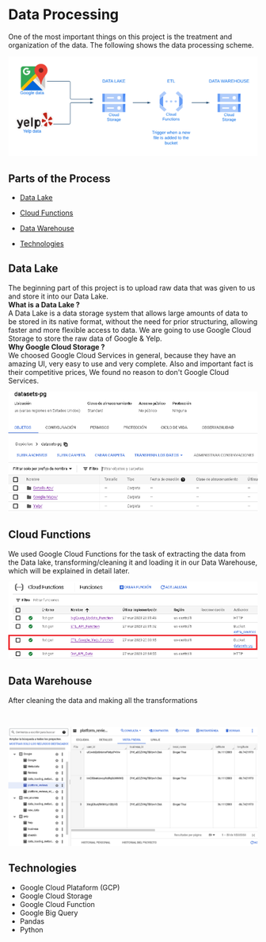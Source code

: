 # **Data Processing**

One of the most important things on this project is the treatment and organization of the data. The following shows the data processing scheme. 

<img src="./_src/Data_Warehouse.png" alt="Data Warehouse Process">

## Parts of the Process
- [Data Lake](#data-lake)

- [Cloud Functions](#cloud-functions)

- [Data Warehouse](#data-warehouse)

- [Technologies](#technologies)

## Data Lake

The beginning part of this project is to upload raw data that was given to us and store it into our Data Lake.
</br>
**What is a Data Lake ?**
</br>
A Data Lake is a data storage system that allows large amounts of data to be stored in its native format, without the need for prior structuring, allowing faster and more flexible access to data. We are going to use Google Cloud Storage to store the raw data of Google & Yelp.
</br>
**Why Google Cloud Storage ?**
</br>
We choosed Google Cloud Services in general, because they have an amazing UI, very easy to use and very complete. Also and important fact is their competitive prices, We found no reason to don't Google Cloud Services.
</br>

<p align=center><img src="./_src/Data_Lake_Screenshot.PNG" alt="Data Lake"></p>


## Cloud Functions

We used Google Cloud Functions for the task of extracting the data from the Data lake, transforming/cleaning it and loading it in our Data Warehouse, which will be explained in detail later.
</br>

<p align=center><img src="./_src/Cloud_Functions.PNG" alt="Cloud Functions"></p>

## Data Warehouse

After cleaning the data and making all the transformations

</br>

<p align=center><img src="./_src/Data_Warehouse_Screenshot.PNG" alt="Data Warehouse"></p>

## Technologies

* Google Cloud Plataform (GCP)
* Google Cloud Storage
* Google Cloud Function
* Google Big Query
* Pandas
* Python




